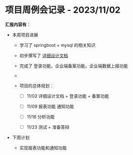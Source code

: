 # 项目周例会记录 - 2023/11/02

**汇报内容有**：

+ 本周项目进展

    + 学习了 springboot + mysql 的相关知识
    + 初步撰写了 [详细设计文档](..\doc\DetailedDesign.md)
    + 完成了 登录功能，企业端备案功能，企业端数据上报功能
    + 

    + 项目的总体规划：

        + [ ] 11/02 详细设计文档 + 登录功能 + 备案功能
        + [ ] 11/09 报表功能 通知功能
        + [ ] 11/16 分析功能
        + [ ] 11/23 测试 + 准备答辩 


+ 下周计划
    + 实现报表功能和通知功能
